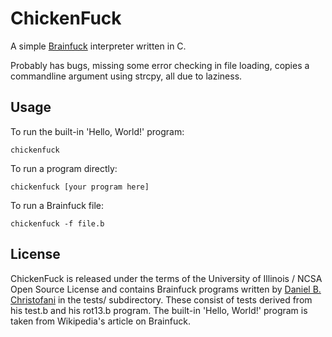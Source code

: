 ChickenFuck
===========

A simple [Brainfuck](http://en.wikipedia.org/wiki/Brainfuck) interpreter written in C.

Probably has bugs, missing some error checking in file loading, copies a commandline argument using strcpy, all due to laziness.

Usage
-----

To run the built-in 'Hello, World!' program:
```
chickenfuck
```
To run a program directly:

```
chickenfuck [your program here]
```

To run a Brainfuck file:

```
chickenfuck -f file.b
```

License
-------

ChickenFuck is released under the terms of the University of Illinois / NCSA Open
Source License and contains Brainfuck programs written by 
[Daniel B. Christofani](http://www.hevanet.com/cristofd/brainfuck/) in the tests/
subdirectory. These consist of tests derived from his test.b and his rot13.b program.
The built-in 'Hello, World!' program is taken from Wikipedia's article on Brainfuck.
